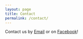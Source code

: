 ```yaml
---
layout: page
title: Contact
permalink: /contact/
---
```



Contact us by <a href="mailto:{{ site.email }}">Email</a> or on <a href="https://www.facebook.com/svmountedarchery/">Facebook</a>!
